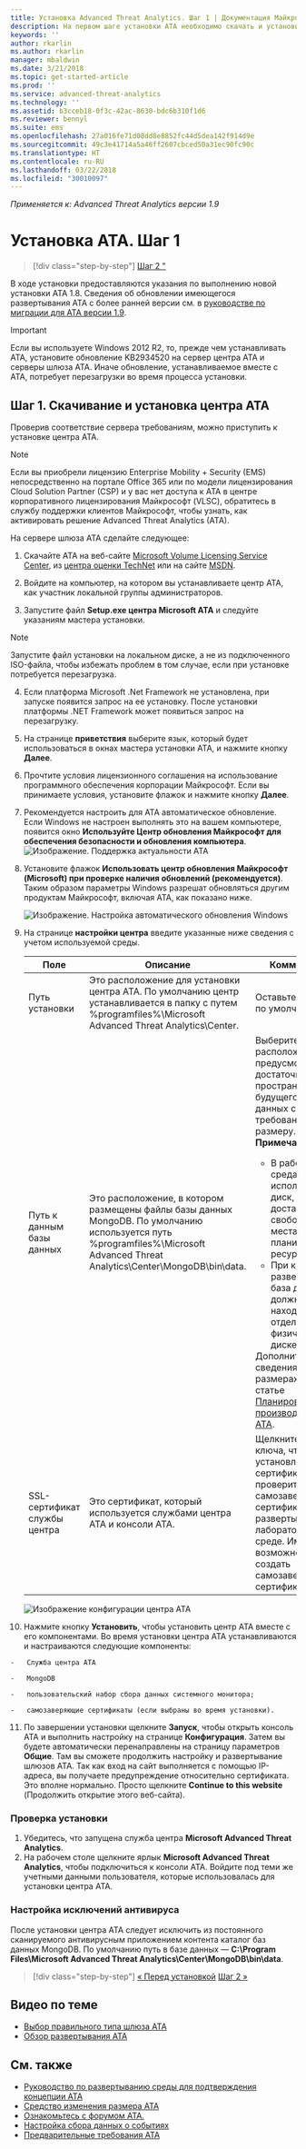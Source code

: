 ```yaml
---
title: Установка Advanced Threat Analytics. Шаг 1 | Документация Майкрософт
description: На первом шаге установки ATA необходимо скачать и установить центр ATA на выбранный сервер.
keywords: ''
author: rkarlin
ms.author: rkarlin
manager: mbaldwin
ms.date: 3/21/2018
ms.topic: get-started-article
ms.prod: ''
ms.service: advanced-threat-analytics
ms.technology: ''
ms.assetid: b3cceb18-0f3c-42ac-8630-bdc6b310f1d6
ms.reviewer: bennyl
ms.suite: ems
ms.openlocfilehash: 27a016fe71d08dd8e8852fc44d5dea142f914d9e
ms.sourcegitcommit: 49c3e41714a5a46ff2607cbced50a31ec90fc90c
ms.translationtype: HT
ms.contentlocale: ru-RU
ms.lasthandoff: 03/22/2018
ms.locfileid: "30010097"
---
```

*Применяется к: Advanced Threat Analytics версии 1.9*


# <a name="install-ata---step-1"></a>Установка ATA. Шаг 1

>[!div class="step-by-step"]
[Шаг 2 "](install-ata-step2.md)

В ходе установки предоставляются указания по выполнению новой установки ATA 1.8. Сведения об обновлении имеющегося развертывания ATA с более ранней версии см. в [руководстве по миграции для ATA версии 1.9](ata-update-1.9-migration-guide.md).

> [!IMPORTANT] 
> Если вы используете Windows 2012 R2, то, прежде чем устанавливать ATA, установите обновление KB2934520 на сервер центра ATA и серверы шлюза ATA. Иначе обновление, устанавливаемое вместе с ATA, потребует перезагрузки во время процесса установки.

## <a name="step-1-download-and-install-the-ata-center"></a>Шаг 1. Скачивание и установка центра ATA
Проверив соответствие сервера требованиям, можно приступить к установке центра ATA.
    
> [!NOTE]
>Если вы приобрели лицензию Enterprise Mobility + Security (EMS) непосредственно на портале Office 365 или по модели лицензирования Cloud Solution Partner (CSP) и у вас нет доступа к ATA в центре корпоративного лицензирования Майкрософт (VLSC), обратитесь в службу поддержки клиентов Майкрософт, чтобы узнать, как активировать решение Advanced Threat Analytics (ATA).

На сервере шлюза ATA сделайте следующее:

1.  Скачайте ATA на веб-сайте [Microsoft Volume Licensing Service Center](https://www.microsoft.com/Licensing/servicecenter/default.aspx), из [центра оценки TechNet](http://www.microsoft.com/evalcenter/) или на сайте [MSDN](https://msdn.microsoft.com/subscriptions/downloads).

2.  Войдите на компьютер, на котором вы устанавливаете центр ATA, как участник локальной группы администраторов.

3.  Запустите файл **Setup.exe центра Microsoft ATA** и следуйте указаниям мастера установки.

> [!NOTE]   
> Запустите файл установки на локальном диске, а не из подключенного ISO-файла, чтобы избежать проблем в том случае, если при установке потребуется перезагрузка.   

4.  Если платформа Microsoft .Net Framework не установлена, при запуске появится запрос на ее установку. После установки платформы .NET Framework может появиться запрос на перезагрузку.
5.  На странице **приветствия** выберите язык, который будет использоваться в окнах мастера установки ATA, и нажмите кнопку **Далее**.

6.  Прочтите условия лицензионного соглашения на использование программного обеспечения корпорации Майкрософт. Если вы принимаете условия, установите флажок и нажмите кнопку **Далее**.

7.  Рекомендуется настроить для ATA автоматическое обновление. Если Windows не настроен выполнять это на вашем компьютере, появится окно **Используйте Центр обновления Майкрософт для обеспечения безопасности и обновления компьютера**. 
    ![Изображение. Поддержка актуальности ATA](media/ata_ms_update.png)

8. Установите флажок **Использовать центр обновления Майкрософт (Microsoft) при проверке наличия обновлений (рекомендуется)**. Таким образом параметры Windows разрешат обновляться другим продуктам Майкрософт, включая ATA, как показано ниже. 

    ![Изображение. Настройка автоматического обновления Windows](media/ata_installupdatesautomatically.png)

8.  На странице **настройки центра** введите указанные ниже сведения с учетом используемой среды.

    |Поле|Описание|Комментарии|
    |---------|---------------|------------|
    |Путь установки|Это расположение для установки центра ATA. По умолчанию центр устанавливается в папку с путем %programfiles%\Microsoft Advanced Threat Analytics\Center.|Оставьте значение по умолчанию.|
    |Путь к данным базы данных|Это расположение, в котором размещены файлы базы данных MongoDB. По умолчанию используется путь %programfiles%\Microsoft Advanced Threat Analytics\Center\MongoDB\bin\data.|Выберите расположение, где предусмотрено достаточно пространства для будущего роста данных с учетом требований к размеру. **Примечание.** <ul><li>В рабочих средах следует использовать диск, на котором достаточно свободного места с учетом планирования ресурсов.</li><li>При крупных развертываниях база данных должна находиться на отдельном физическом диске.</li></ul>Дополнительные сведения о размерах см. в статье [Планирование производительности ATA](ata-capacity-planning.md).|
    |SSL-сертификат службы центра|Это сертификат, который используется службами центра ATA и консоли ATA.|Щелкните значок ключа, что выбрать установленный сертификат или проверить самозаверяющий сертификат при развертывании в лабораторной среде. Имеется возможность создать самозаверяющий сертификат.|
        
    ![Изображение конфигурации центра ATA](media/ATA-Center-Configuration.png)

10.  Нажмите кнопку **Установить**, чтобы установить центр ATA вместе с его компонентами.
    Во время установки центра ATA устанавливаются и настраиваются следующие компоненты:

    -   Служба центра ATA

    -   MongoDB

    -   пользовательский набор сбора данных системного монитора;

    -   самозаверяющие сертификаты (если выбраны во время установки).

11.  По завершении установки щелкните **Запуск**, чтобы открыть консоль ATA и выполнить настройку на странице **Конфигурация**.
Затем вы будете автоматически перенаправлены на страницу параметров **Общие**. Там вы сможете продолжить настройку и развертывание шлюзов ATA.
Так как вход на сайт выполняется с помощью IP-адреса, вы получаете предупреждение относительно сертификата. Это вполне нормально. Просто щелкните **Continue to this website** (Продолжить открытие этого веб-сайта).

### <a name="validate-installation"></a>Проверка установки

1.  Убедитесь, что запущена служба центра **Microsoft Advanced Threat Analytics**.
2.  На рабочем столе щелкните ярлык **Microsoft Advanced Threat Analytics**, чтобы подключиться к консоли ATA. Войдите под теми же учетными данными пользователя, которые использовалась для установки центра ATA.

### <a name="set-anti-virus-exclusions"></a>Настройка исключений антивируса

После установки центра ATA следует исключить из постоянного сканируемого антивирусным приложением контента каталог баз данных MongoDB. По умолчанию путь в базе данных — **C:\Program Files\Microsoft Advanced Threat Analytics\Center\MongoDB\bin\data**.



>[!div class="step-by-step"]
[« Перед установкой](configure-port-mirroring.md)
[Шаг 2 »](install-ata-step2.md)

## <a name="related-videos"></a>Видео по теме
- [Выбор правильного типа шлюза ATA](https://channel9.msdn.com/Shows/Microsoft-Security/ATA-Deployment-Choose-the-Right-Gateway-Type)
- [Обзор развертывания ATA](https://channel9.msdn.com/Shows/Microsoft-Security/Overview-of-ATA-Deployment-in-10-Minutes)


## <a name="see-also"></a>См. также
- [Руководство по развертыванию среды для подтверждения концепции ATA](http://aka.ms/atapoc)
- [Средство изменения размера ATA](http://aka.ms/atasizingtool)
- [Ознакомьтесь с форумом ATA.](https://social.technet.microsoft.com/Forums/security/home?forum=mata)
- [Настройка сбора данных о событиях](configure-event-collection.md)
- [Предварительные требования ATA](ata-prerequisites.md)


